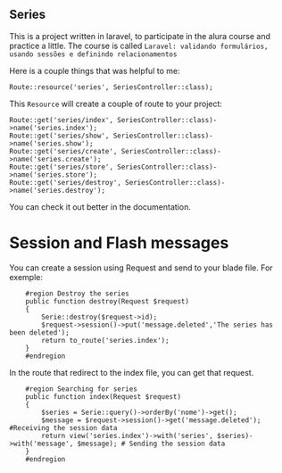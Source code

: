 ## Series

This is a project written in laravel, to participate in the alura course and practice a little. The course is called `Laravel: validando formulários, usando sessões e definindo relacionamentos`

Here is a couple things that was helpful to me:

`Route::resource('series', SeriesController::class);`

This `Resource` will create a couple of route to your project:

`Route::get('series/index', SeriesController::class)->name('series.index');`<br>
`Route::get('series/show', SeriesController::class)->name('series.show');`<br>
`Route::get('series/create', SeriesController::class)->name('series.create');`<br>
`Route::get('series/store', SeriesController::class)->name('series.store');`<br>
`Route::get('series/destroy', SeriesController::class)->name('series.destroy');`<br>

You can check it out better in the documentation.

# Session and Flash messages

You can create a session using Request and send to your blade file. For exemple:

```shell
    #region Destroy the series
    public function destroy(Request $request)
    {
        Serie::destroy($request->id);
        $request->session()->put('message.deleted','The series has been deleted');
        return to_route('series.index');
    }
    #endregion
```

In the route that redirect to the index file, you can get that request.

```shell
    #region Searching for series
    public function index(Request $request)
    {
        $series = Serie::query()->orderBy('nome')->get();
        $message = $request->session()->get('message.deleted'); #Receiving the session data
        return view('series.index')->with('series', $series)->with('message', $message); # Sending the session data
    }
    #endregion
```

